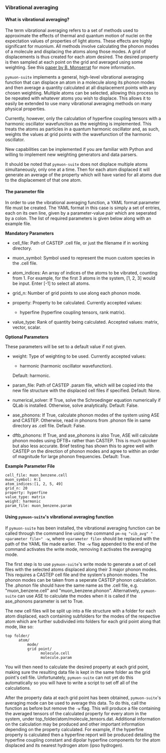 ### Vibrational averaging

#### What is vibrational averaging?

The term vibrational averaging refers to a set of methods used to approximate the effects of thermal and quantum motion of nuclei on the expectation values of properties of light atoms. These effects are highly significant for muonium. All methods involve calculating the phonon modes of a molecule and displacing the atoms along those modes. A grid of displacements is thus created for each atom desired. The desired property is then sampled at each point on the grid and averaged using some weighting. See this [paper by B. Monserrat](https://journals.aps.org/prb/abstract/10.1103/PhysRevB.93.014302) for more information.

`pymuon-suite` implements a general, high-level vibrational averaging function that can displace an atom in a molecule along its phonon modes and then average a quantity calculated at all displacement points with any chosen weighting. Multiple atoms can be selected, allowing this process to be repeated with whatever atoms you wish to displace. This allows it to easily be extended to use many vibrational averaging methods on many physical properties.

Currently, however, only the calculation of hyperfine coupling tensors with a harmonic oscillator wavefunction as the weighting is implemented. This treats the atoms as particles in a quantum harmonic oscillator and, as such, weights the values at grid points with the wavefunction of the harmonic oscillator.

New capabilities can be implemented if you are familiar with Python and willing to implement new weighting generators and data parsers.

It should be noted that `pymuon-suite` does not displace multiple atoms simultaneously, only one at a time. Then for each atom displaced it will generate an average of the property which will have varied for all atoms due to the displacement of that one atom.

#### The parameter file

In order to use the vibrational averaging function, a YAML format parameter file must be created. The YAML format in this case is simply a set of entries, each on its own line, given by a parameter-value pair which are seperated by a colon. The list of required parameters is given below along with an example file.

**Mandatory Parameters**

* cell_file: Path of CASTEP .cell file, or just the filename if in working directory.

* muon_symbol: Symbol used to represent the muon custom species in the .cell file.

* atom_indices: An array of indices of the atoms to be vibrated, counting from 1. For example, for the first 3 atoms in the system, [1, 2, 3] would be input. Enter [-1] to select all atoms.

* grid_n: Number of grid points to use along each phonon mode.

* property: Property to be calculated. Currently accepted values: 
	* hyperfine (hyperfine coupling tensors, rank matrix).

* value_type: Rank of quantity being calculated. Accepted values: matrix, vector, scalar.

**Optional Parameters**

These parameters will be set to a default value if not given.

* weight: Type of weighting to be used. Currently accepted values: 
	* harmonic (harmonic oscillator wavefunction).
 
  Default: harmonic.

* param_file: Path of CASTEP .param file, which will be copied into the new file structure with the displaced cell files if specified. Default: None.

* numerical_solver: If True, solve the Schroedinger equation numerically if QLab is installed. Otherwise, solve analytically. Default: False.

* ase_phonons: If True, calculate phonon modes of the system using ASE and CASTEP. Otherwise, read in phonons from .phonon file in same directory as .cell file. Default: False.

* dftb_phonons: If True, and ase\_phonons is also True, ASE will calculate phonon modes using DFTB+ rather than CASTEP. This is much quicker but also less accurate. Brief testing has shown this to agree well with CASTEP on the direction of phonon modes and agree to within an order of magnitude for large phonon frequencies. Default: True.

**Example Parameter File**

```
cell_file: muon_benzene.cell
muon_symbol: H:1
atom_indices:[1, 2, 5, 49]
grid_n: 20
property: hyperfine
value_type: matrix
weight: harmonic
param_file: muon_benzene.param
```

#### Using `pymuon-suite`'s vibrational averaging function

If `pymuon-suite` has been installed, the vibrational averaging function can be called through the command line using the command `pm-nq "vib_avg" "<parameter file>" -w`, where `<parameter file>` should be replaced with the path of the YAML file made earlier. The `-w` flag appended to the end of the command activates the write mode, removing it activates the averaging mode.

The first step is to use `pymuon-suite`'s write mode to generate a set of cell files with the selected atoms displaced along their 3 major phonon modes. This requires a CASTEP cell file and the system's phonon modes. The phonon modes can be taken from a seperate CASTEP phonon calculation. The .phonon file should have the same name as the .cell file, e.g. "muon_benzene.cell" and "muon\_benzene.phonon". Alternatively, `pymuon-suite` can use ASE to calculate the modes when it is called if the ase\_phonons parameter is set to True.

The new cell files will be split up into a file structure with a folder for each atom displaced, each containing subfolders for the modes of the respective atom which are further subdivided into folders for each grid point along that mode, like so:

```
top folder/
	  atom/
	      mode/
		  grid point/
			    molecule.cell
			    molecule.param
```

You will then need to calculate the desired property at each grid point, making sure the resulting data file is kept in the same folder as the grid point's cell file. Unfortunately, `pymuon-suite` can not yet do this automatically so you will have to write a script to set off all of the calculations.

After the property data at each grid point has been obtained, `pymuon-suite`'s averaging mode can be used to average this data. To do this, call the function as before but remove the `-w` flag. This will produce a file containing the averaged tensors of the calculated property for every atom in the system, under top\_folder/atom/molecule_tensors.dat. Additional information on the calculation may be produced and other important information depending on the property calculated. For example, if the hyperfine property is calculated then a hyperfine report will be produced detailing the hyperfine coupling constant and dipolar hyperfine components for the atom displaced and its nearest hydrogen atom (ipso hydrogen).

